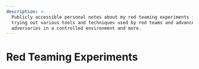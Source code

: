 ```yaml
---
description: >-
  Publicly accessible personal notes about my red teaming experiments involving
  trying out various tools and techniques used by red teams and advanced
  adversaries in a controlled environment and more.
---
```


# Red Teaming Experiments

